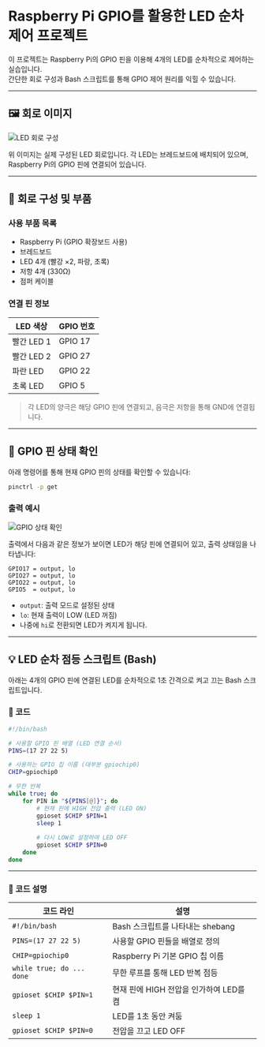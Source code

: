 # Raspberry Pi GPIO를 활용한 LED 순차 제어 프로젝트

이 프로젝트는 Raspberry Pi의 GPIO 핀을 이용해 4개의 LED를 순차적으로 제어하는 실습입니다.  
간단한 회로 구성과 Bash 스크립트를 통해 GPIO 제어 원리를 익힐 수 있습니다.

---

## 🖼 회로 이미지

![LED 회로 구성](../image-01.jpg)

위 이미지는 실제 구성된 LED 회로입니다. 각 LED는 브레드보드에 배치되어 있으며, Raspberry Pi의 GPIO 핀에 연결되어 있습니다.

---

## 🔧 회로 구성 및 부품

### 사용 부품 목록
- Raspberry Pi (GPIO 확장보드 사용)
- 브레드보드
- LED 4개 (빨강 ×2, 파랑, 초록)
- 저항 4개 (330Ω)
- 점퍼 케이블

### 연결 핀 정보

| LED 색상   | GPIO 번호 |
|------------|------------|
| 빨간 LED 1 | GPIO 17    |
| 빨간 LED 2 | GPIO 27    | 
| 파란 LED   | GPIO 22    | 
| 초록 LED   | GPIO 5     | 

> 각 LED의 양극은 해당 GPIO 핀에 연결되고, 음극은 저항을 통해 GND에 연결됩니다.

---

## 🔎 GPIO 핀 상태 확인

아래 명령어를 통해 현재 GPIO 핀의 상태를 확인할 수 있습니다:

```bash
pinctrl -p get
```

### 출력 예시

![GPIO 상태 확인](../image-02.jpg)

출력에서 다음과 같은 정보가 보이면 LED가 해당 핀에 연결되어 있고, 출력 상태임을 나타냅니다:

```
GPIO17 = output, lo
GPIO27 = output, lo
GPIO22 = output, lo
GPIO5  = output, lo
```

- `output`: 출력 모드로 설정된 상태
- `lo`: 현재 출력이 LOW (LED 꺼짐)
- 나중에 `hi`로 전환되면 LED가 켜지게 됩니다.

---

## 💡 LED 순차 점등 스크립트 (Bash)

아래는 4개의 GPIO 핀에 연결된 LED를 순차적으로 1초 간격으로 켜고 끄는 Bash 스크립트입니다.

### 🔽 코드

```bash
#!/bin/bash

# 사용할 GPIO 핀 배열 (LED 연결 순서)
PINS=(17 27 22 5)

# 사용하는 GPIO 칩 이름 (대부분 gpiochip0)
CHIP=gpiochip0

# 무한 반복
while true; do
    for PIN in "${PINS[@]}"; do
        # 현재 핀에 HIGH 전압 출력 (LED ON)
        gpioset $CHIP $PIN=1
        sleep 1
        
        # 다시 LOW로 설정하여 LED OFF
        gpioset $CHIP $PIN=0
    done
done
```

---

### 🧾 코드 설명

| 코드 라인 | 설명 |
|-----------|------|
| `#!/bin/bash` | Bash 스크립트를 나타내는 shebang |
| `PINS=(17 27 22 5)` | 사용할 GPIO 핀들을 배열로 정의 |
| `CHIP=gpiochip0` | Raspberry Pi 기본 GPIO 칩 이름 |
| `while true; do ... done` | 무한 루프를 통해 LED 반복 점등 |
| `gpioset $CHIP $PIN=1` | 현재 핀에 HIGH 전압을 인가하여 LED를 켬 |
| `sleep 1` | LED를 1초 동안 켜둠 |
| `gpioset $CHIP $PIN=0` | 전압을 끄고 LED OFF |





